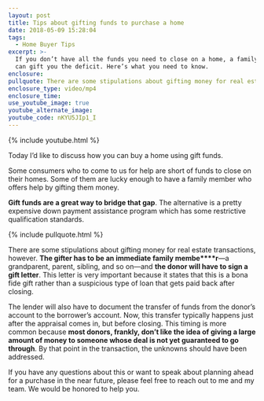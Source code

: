 ```yaml
---
layout: post
title: Tips about gifting funds to purchase a home
date: 2018-05-09 15:28:04
tags:
  - Home Buyer Tips
excerpt: >-
  If you don’t have all the funds you need to close on a home, a family member
  can gift you the deficit. Here’s what you need to know.
enclosure:
pullquote: There are some stipulations about gifting money for real estate transactions.
enclosure_type: video/mp4
enclosure_time:
use_youtube_image: true
youtube_alternate_image:
youtube_code: nKYU5JIp1_I
---
```


{% include youtube.html %}

Today I’d like to discuss how you can buy a home using gift funds.

Some consumers who to come to us for help are short of funds to close on their homes. Some of them are lucky enough to have a family member who offers help by gifting them money.

**Gift funds are a great way to bridge that gap**. The alternative is a pretty expensive down payment assistance program which has some restrictive qualification standards.

{% include pullquote.html %}

There are some stipulations about gifting money for real estate transactions, however. **The gifter has to be an immediate family membe****r**—a grandparent, parent, sibling, and so on—and **the donor will have to sign a gift letter**. This letter is very important because it states that this is a bona fide gift rather than a suspicious type of loan that gets paid back after closing.

The lender will also have to document the transfer of funds from the donor’s account to the borrower’s account. Now, this transfer typically happens just after the appraisal comes in, but before closing. This timing is more common because **most donors, frankly, don’t like the idea of giving a large amount of money to someone whose deal is not yet guaranteed to go through**. By that point in the transaction, the unknowns should have been addressed.

If you have any questions about this or want to speak about planning ahead for a purchase in the near future, please feel free to reach out to me and my team. We would be honored to help you.